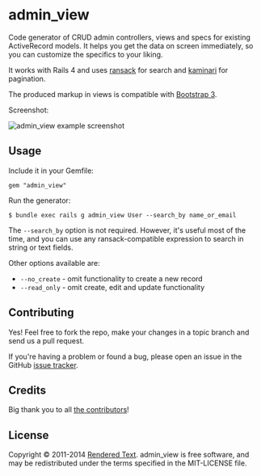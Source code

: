 # admin_view

Code generator of CRUD admin controllers, views and specs for existing ActiveRecord models. It helps you get the data on screen immediately, so you can customize the specifics to your liking.

It works with Rails 4 and uses [ransack](https://github.com/activerecord-hackery/ransack) for search and [kaminari](https://github.com/amatsuda/kaminari) for pagination.

The produced markup in views is compatible with [Bootstrap 3](http://getbootstrap.com).

Screenshot:

![admin_view example screenshot](http://cl.ly/image/1o3n1P153V0O/Screen%20Shot%202014-05-16%20at%2014.57.29%20.png)

## Usage

Include it in your Gemfile:

	gem "admin_view"

Run the generator:

	$ bundle exec rails g admin_view User --search_by name_or_email

The `--search_by` option is not required. However, it's useful most of the time, and you can use any ransack-compatible expression to search in string or text fields.

Other options available are:

* `--no_create` - omit functionality to create a new record
* `--read_only` - omit create, edit and update functionality

## Contributing

Yes! Feel free to fork the repo, make your changes in a topic branch and send us a pull request.

If you're having a problem or found a bug, please open an issue in the GitHub [issue tracker](https://github.com/renderedtext/admin_view/issues).

## Credits

Big thank you to all [the contributors](https://github.com/renderedtext/admin_view/graphs/contributors)!

## License

Copyright © 2011-2014 [Rendered Text](http://renderedtext.com). admin_view is free software, and may be redistributed under the terms specified in the MIT-LICENSE file.

